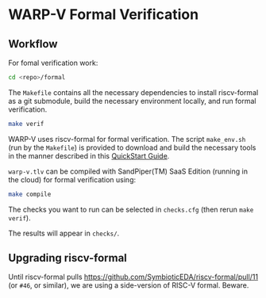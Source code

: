 
# WARP-V Formal Verification

## Workflow

For fomal verification work:

```sh
cd <repo>/formal
```

The `Makefile` contains all the necessary dependencies to install riscv-formal as a
git submodule, build the necessary environment locally, and run formal verification.

```sh
make verif
```

WARP-V uses riscv-formal for formal verification. The script `make_env.sh` (run by the `Makefile`) is provided to
download and build the necessary tools in the manner described in this <a href="https://github.com/cliffordwolf/riscv-formal/blob/master/docs/quickstart.md" target="_blank" atom_fix="_">QuickStart Guide</a>.

`warp-v.tlv` can be compiled with SandPiper(TM) SaaS Edition (running in the cloud) for formal verification using:

```sh
make compile
```

The checks you want to run can be selected in `checks.cfg` (then rerun `make verif`).

The results will appear in `checks/`.


## Upgrading riscv-formal

Until riscv-formal pulls https://github.com/SymbioticEDA/riscv-formal/pull/11 (or `#46`, or similar), we are using
a side-version of RISC-V formal. Beware.
